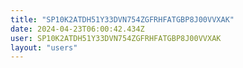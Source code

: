 ```yaml
---
title: "SP10K2ATDH51Y33DVN754ZGFRHFATGBP8J00VVXAK"
date: 2024-04-23T06:00:42.434Z
user: SP10K2ATDH51Y33DVN754ZGFRHFATGBP8J00VVXAK
layout: "users"
---
```

    